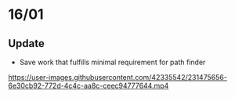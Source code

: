 # 16/01

## Update
- Save work that fulfills minimal requirement for path finder

https://user-images.githubusercontent.com/42335542/231475656-6e30cb92-772d-4c4c-aa8c-ceec94777644.mp4